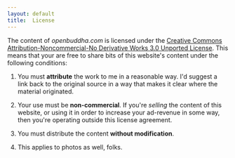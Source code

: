 ```yaml
---
layout: default
title:  License
---
```

The content of *openbuddha.com* is licensed under the <a href="http://creativecommons.org/licenses/by-nc-nd/3.0/">Creative Commons Attribution-Noncommercial-No Derivative Works 3.0 Unported License</a>. This means that your are free to share bits of this website's content under the following conditions:

1.  You must **attribute** the work to me in a reasonable way. I'd suggest a link back to the original source in a way that makes it clear where the  material originated.

2.  Your use must be **non-commercial**.  If you're _selling_ the content of this website, or using it in order to increase your ad-revenue in some way, then you're operating outside this license agreement.

3.  You must distribute the content **without modification**.

4.   This applies to photos as well, folks.
